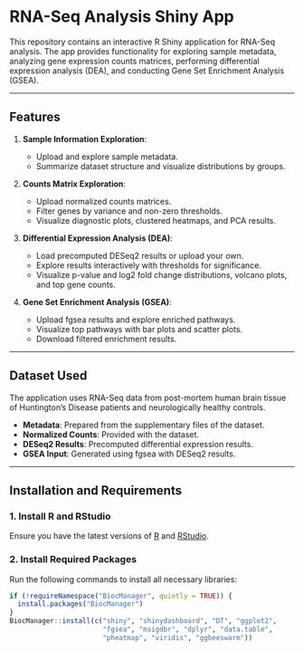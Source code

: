 # RNA-Seq Analysis Shiny App  

This repository contains an interactive R Shiny application for RNA-Seq analysis. The app provides functionality for exploring sample metadata, analyzing gene expression counts matrices, performing differential expression analysis (DEA), and conducting Gene Set Enrichment Analysis (GSEA).  

---

## **Features**
1. **Sample Information Exploration**:  
   - Upload and explore sample metadata.  
   - Summarize dataset structure and visualize distributions by groups.  

2. **Counts Matrix Exploration**:  
   - Upload normalized counts matrices.  
   - Filter genes by variance and non-zero thresholds.  
   - Visualize diagnostic plots, clustered heatmaps, and PCA results.  

3. **Differential Expression Analysis (DEA)**:  
   - Load precomputed DESeq2 results or upload your own.  
   - Explore results interactively with thresholds for significance.  
   - Visualize p-value and log2 fold change distributions, volcano plots, and top gene counts.  

4. **Gene Set Enrichment Analysis (GSEA)**:  
   - Upload fgsea results and explore enriched pathways.  
   - Visualize top pathways with bar plots and scatter plots.  
   - Download filtered enrichment results.  

---

## **Dataset Used**
The application uses RNA-Seq data from post-mortem human brain tissue of Huntington’s Disease patients and neurologically healthy controls.  

- **Metadata**: Prepared from the supplementary files of the dataset.  
- **Normalized Counts**: Provided with the dataset.  
- **DESeq2 Results**: Precomputed differential expression results.  
- **GSEA Input**: Generated using fgsea with DESeq2 results.  

---

## **Installation and Requirements**
### **1. Install R and RStudio**  
Ensure you have the latest versions of [R](https://cran.r-project.org/) and [RStudio](https://rstudio.com/).  


### **2. Install Required Packages**  
Run the following commands to install all necessary libraries:  
```R
if (!requireNamespace("BiocManager", quietly = TRUE)) {
  install.packages("BiocManager")
}
BiocManager::install(c("shiny", "shinydashboard", "DT", "ggplot2", 
                       "fgsea", "msigdbr", "dplyr", "data.table", 
                       "pheatmap", "viridis", "ggbeeswarm"))
